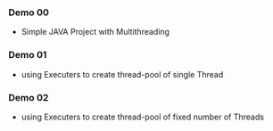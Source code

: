 ### Demo 00
- Simple JAVA Project with Multithreading

### Demo 01
- using Executers to create thread-pool of single Thread

### Demo 02
- using Executers to create thread-pool of fixed number of Threads
